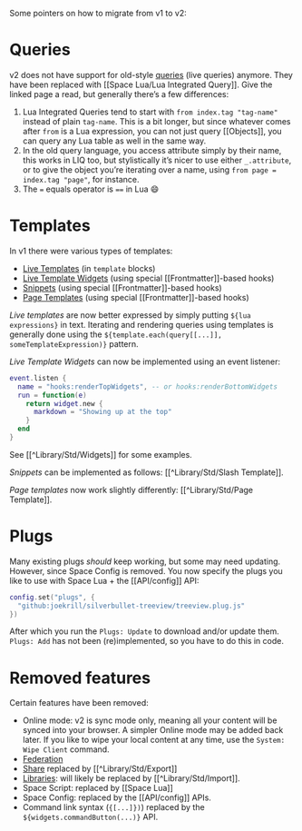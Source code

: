 Some pointers on how to migrate from v1 to v2:

# Queries
v2 does not have support for old-style [queries](https://v1.silverbullet.md/Query%20Language) (live queries) anymore. They have been replaced with [[Space Lua/Lua Integrated Query]]. Give the linked page a read, but generally there’s a few differences:

1. Lua Integrated Queries tend to start with `from index.tag "tag-name"` instead of plain `tag-name`. This is a bit longer, but since whatever comes after `from` is a Lua expression, you can not just query [[Objects]], you can query any Lua table as well in the same way.
2. In the old query language, you access attribute simply by their name, this works in LIQ too, but stylistically it’s nicer to use either `_.attribute`, or to give the object you’re iterating over a name, using `from page = index.tag "page"`, for instance.
3. The `=` equals operator is `==` in Lua 😄

# Templates
In v1 there were various types of templates:

* [Live Templates](https://v1.silverbullet.md/Live%20Templates) (in `template` blocks)
* [Live Template Widgets](https://v1.silverbullet.md/Live%20Template%20Widgets) (using special [[Frontmatter]]-based hooks)
* [Snippets](https://v1.silverbullet.md/Snippets) (using special [[Frontmatter]]-based hooks)
* [Page Templates](https://v1.silverbullet.md/Page%20Templates) (using special [[Frontmatter]]-based hooks)

_Live templates_ are now better expressed by simply putting `${lua expressions}` in text. Iterating and rendering queries using templates is generally done using the `${template.each(query[[...]], someTemplateExpression)}` pattern.

_Live Template Widgets_ can now be implemented using an event listener:
```lua
event.listen {
  name = "hooks:renderTopWidgets", -- or hooks:renderBottomWidgets
  run = function(e)
    return widget.new {
      markdown = "Showing up at the top"
    }
  end
}
```

See [[^Library/Std/Widgets]] for some examples.

_Snippets_ can be implemented as follows: [[^Library/Std/Slash Template]].

_Page templates_ now work slightly differently: [[^Library/Std/Page Template]].

# Plugs
Many existing plugs _should_ keep working, but some may need updating.
However, since Space Config is removed. You now specify the plugs you like to use with Space Lua + the [[API/config]] API:

```lua
config.set("plugs", {
  "github:joekrill/silverbullet-treeview/treeview.plug.js"
})
```

After which you run the `Plugs: Update` to download and/or update them. `Plugs: Add` has not been (re)implemented, so you have to do this in code.

# Removed features
Certain features have been removed:

* Online mode: v2 is sync mode only, meaning all your content will be synced into your browser. A simpler Online mode may be added back later. If you like to wipe your local content at any time, use the `System: Wipe Client` command.
* [Federation](https://v1.silverbullet.md/Federation)
* [Share](https://v1.silverbullet.md/Plugs/Share) replaced by [[^Library/Std/Export]]
* [Libraries](https://v1.silverbullet.md/Libraries): will likely be replaced by [[^Library/Std/Import]].
* Space Script: replaced by [[Space Lua]]
* Space Config: replaced by the [[API/config]] APIs.
* Command link syntax (`{[...]})`) replaced by the `${widgets.commandButton(...)}` API.
